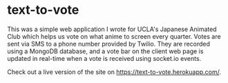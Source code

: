 ﻿# text-to-vote
This was a simple web application I wrote for UCLA's Japanese Animated Club which helps us vote on what anime to screen every quarter. Votes are sent via SMS to a phone number provided by Twilio. They are recorded using a MongoDB database, and a vote bar on the client web page is updated in real-time when a vote is received using socket.io events. 

Check out a live version of the site on https://text-to-vote.herokuapp.com/.

